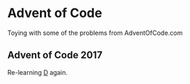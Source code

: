 # Advent of Code
Toying with some of the problems from AdventOfCode.com

## Advent of Code 2017
Re-learning [D](www.dlang.org) again. 

